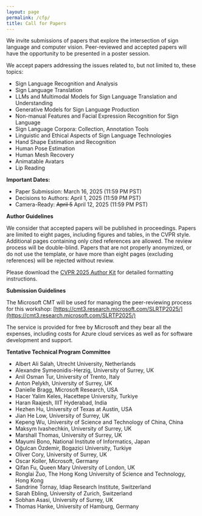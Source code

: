 ```yaml
---
layout: page
permalink: /cfp/
title: Call for Papers
---
```


We invite submissions of papers that explore the intersection of sign language and computer vision. Peer-reviewed and accepted papers will have the opportunity to be presented in a poster session. 

We accept papers addressing the issues related to, but not limited to, these topics: 

- Sign Language Recognition and Analysis
- Sign Language Translation
- LLMs and Multimodal Models for Sign Language Translation and Understanding
- Generative Models for Sign Language Production
- Non-manual Features and Facial Expression Recognition for Sign Language 
- Sign Language Corpora: Collection, Annotation Tools
- Linguistic and Ethical Aspects of Sign Language Technologies
- Hand Shape Estimation and Recognition 
- Human Pose Estimation 
- Human Mesh Recovery 
- Animatable Avatars
- Lip Reading

**Important Dates:** 

- Paper Submission: March 16, 2025 (11:59 PM PST)
- Decisions to Authors: April 1, 2025 (11:59 PM PST)
- Camera-Ready: ~~April 5~~ April 12, 2025 (11:59 PM PST)

**Author Guidelines**

We consider that accepted papers will be published in proceedings. Papers are limited to eight pages, including figures and tables, in the CVPR style. Additional pages containing only cited references are allowed. The review process will be double-blind. Papers that are not properly anonymized, or do not use the template, or have more than eight pages (excluding references) will be rejected without review.

Please download the [CVPR 2025 Author Kit](https://github.com/cvpr-org/author-kit/releases) for detailed formatting instructions. 



**Submission Guidelines**

The Microsoft CMT will be used for managing the peer-reviewing process for this workshop: [https://cmt3.research.microsoft.com/SLRTP2025/](https://cmt3.research.microsoft.com/SLRTP2025/)

The service is provided for free by Microsoft and they bear all the expenses, including costs for Azure cloud services as well as for software development and support.

**Tentative Technical Program Committee**

- Albert Ali Salah, Utrecht University, Netherlands
- Alexandre Symeonidis-Herzig, University of Surrey, UK
- Anil Osman Tur, University of Trento, Italy
- Anton Pelykh, University of Surrey, UK
- Danielle Bragg, Microsoft Research, USA
- Hacer Yalim Keles, Hacettepe University, Turkiye
- Haran Raajesh, IIIT Hyderabad, India
- Hezhen Hu, University of Texas at Austin, USA
- Jian He Low, University of Surrey, UK
- Kepeng Wu, University of Science and Technology of China, China
- Maksym Ivashechkin, University of Surrey, UK
- Marshall Thomas, University of Surrey, UK
- Mayumi Bono, National Institute of Informatics, Japan
- Oğulcan Özdemir, Bogazici University, Turkiye
- Oliver Cory, University of Surrey, UK
- Oscar Koller, Microsoft, Germany
- Qifan Fu, Queen Mary University of London, UK
- Ronglai Zuo, The Hong Kong University of Science and Technology, Hong Kong
- Sandrine Tornay, Idiap Research Institute, Switzerland
- Sarah Ebling, University of Zurich, Switzerland
- Sobhan Asasi, University of Surrey, UK
- Thomas Hanke, University of Hamburg, Germany

